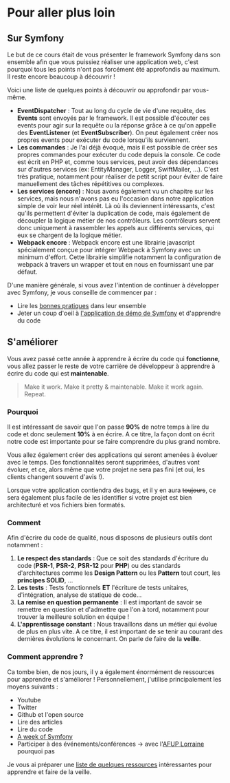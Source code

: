# Pour aller plus loin

## Sur Symfony
Le but de ce cours était de vous présenter le framework Symfony dans son ensemble afin que vous puissiez réaliser une application web, c'est pourquoi tous les points n'ont pas forcément été approfondis au maximum. Il reste encore beaucoup à découvrir !

Voici une liste de quelques points à découvrir ou approfondir par vous-même.
- **EventDispatcher** : Tout au long du cycle de vie d'une requête, des **Events** sont envoyés par le framework. Il est possible d'écouter ces events pour agir sur la requête ou la réponse grâce à ce qu'on appelle des **EventListener** (et **EventSubscriber**). On peut également créer nos propres events pour exécuter du code lorsqu'ils surviennent.
- **Les commandes** : Je l'ai déjà évoqué, mais il est possible de créer ses propres commandes pour exécuter du code depuis la console. Ce code est écrit en PHP et, comme tous services, peut avoir des dépendances sur d'autres services (ex: EntityManager, Logger, SwiftMailer, ...). C'est très pratique, notamment pour réaliser de petit script pour éviter de faire manuellement des tâches répétitives ou complexes.
- **Les services (encore)** : Nous avons également vu un chapitre sur les services, mais nous n'avons pas eu l'occasion dans notre application simple de voir leur réel intérêt. Là où ils deviennent intéressants, c'est qu'ils permettent d'éviter la duplication de code, mais également de découpler la logique métier de nos contrôleurs. Les contrôleurs servent donc uniquement à rassembler les appels aux différents services, qui eux se chargent de la logique métier.
- **Webpack encore** : Webpack encore est une librairie javascript spécialement conçue pour intégrer Webpack à Symfony avec un minimum d'effort. Cette librairie simplifie notamment la configuration de webpack à travers un wrapper et tout en nous en fournissant une par défaut.

D'une manière générale, si vous avez l'intention de continuer à développer avec Symfony, je vous conseille de commencer par :
- Lire les [bonnes pratiques](https://symfony.com/doc/current/best_practices.html) dans leur ensemble
- Jeter un coup d'oeil à [l'application de démo de Symfony](https://github.com/symfony/demo) et d'apprendre du code

## S'améliorer

Vous avez passé cette année à apprendre à écrire du code qui **fonctionne**, vous allez passer le reste de votre carrière de développeur à apprendre à écrire du code qui est **maintenable**.

> Make it work. Make it pretty & maintenable. Make it work again. Repeat.

### Pourquoi

Il est intéressant de savoir que l'on passe **90%** de notre temps à lire du code et donc seulement **10%** à en écrire. A ce titre, la façon dont on écrit notre code est importante pour se faire comprendre du plus grand nombre.

Vous allez également créer des applications qui seront amenées à évoluer avec le temps. Des fonctionnalités seront supprimées, d'autres vont évoluer, et ce, alors même que votre projet ne sera pas fini (et oui, les clients changent souvent d'avis !).

Lorsque votre application contiendra des bugs, et il y en aura ~~toujours~~, ce sera également plus facile de les identifier si votre projet est bien architecturé et vos fichiers bien formatés.

### Comment

Afin d'écrire du code de qualité, nous disposons de plusieurs outils dont notamment :

1. **Le respect des standards** : Que ce soit des standards d'écriture du code (**PSR-1**, **PSR-2**, **PSR-12** pour **PHP**) ou des standards d'architectures comme les **Design Pattern** ou les **Pattern** tout court, les **principes SOLID**, ...
2. **Les tests** : Tests fonctionnels **ET** l'écriture de tests unitaires, d'intégration, analyse de statique de code...
3. **La remise en question permanente** : Il est important de savoir se remettre en question et d'admettre que l'on à tord, notamment pour trouver la meilleure solution en équipe !
4. **L'apprentissage constant** : Nous travaillons dans un métier qui évolue de plus en plus vite. A ce titre, il est important de se tenir au courant des dernières évolutions le concernant. On parle de faire de la **veille**.

### Comment apprendre ?

Ca tombe bien, de nos jours, il y a également énormément de ressources pour apprendre et s'améliorer ! Personnellement, j'utilise principalement les moyens suivants :

- Youtube
- Twitter
- Github et l'open source
- Lire des articles
- Lire du code
- [A week of Symfony](https://symfony.com/blog/category/a-week-of-symfony)
- Participer à des événements/conférences -> avec l'[AFUP Lorraine](https://www.meetup.com/fr-FR/afup-lorraine-php/) pourquoi pas

Je vous ai préparer une [liste de quelques ressources](/ressources/apprendre.html) intéressantes pour apprendre et faire de la veille.
